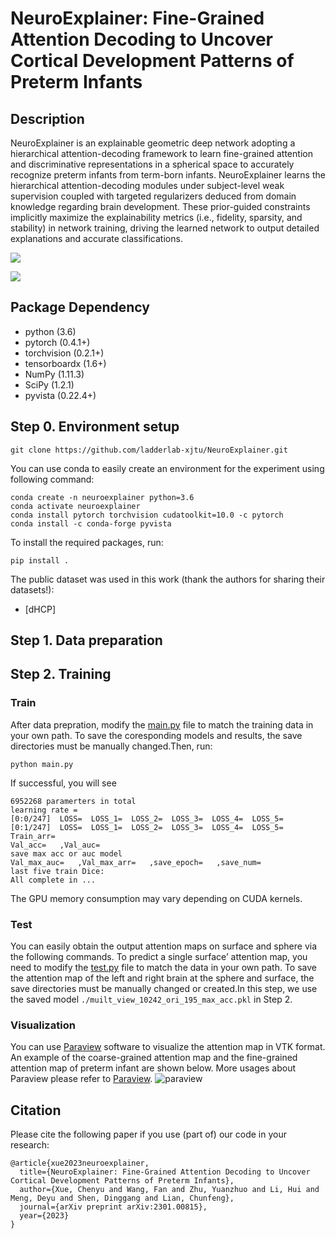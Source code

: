 # NeuroExplainer: Fine-Grained Attention Decoding to Uncover Cortical Development Patterns of Preterm Infants

## Description
NeuroExplainer is an explainable geometric deep network adopting a hierarchical attention-decoding framework to learn fine-grained attention and discriminative representations in a spherical space to accurately recognize preterm infants from term-born infants.
NeuroExplainer learns the hierarchical attention-decoding modules under subject-level weak supervision coupled with targeted regularizers deduced from domain knowledge regarding brain development. These prior-guided constraints implicitly maximize the explainability metrics (i.e., fidelity, sparsity, and stability) in network training, driving the learned network to output detailed explanations and accurate classifications.

![](https://github.com/qianyuhou/NeuroExplainer/blob/main/images/architecture.png)

![](https://github.com/qianyuhou/NeuroExplainer/blob/main/images/attention-comparison.png)
## Package Dependency
- python (3.6)
- pytorch (0.4.1+)
- torchvision (0.2.1+)
- tensorboardx (1.6+)
- NumPy (1.11.3)
- SciPy (1.2.1)
- pyvista (0.22.4+)
## Step 0. Environment setup
```
git clone https://github.com/ladderlab-xjtu/NeuroExplainer.git
```
You can use conda to easily create an environment for the experiment using following command:
```
conda create -n neuroexplainer python=3.6 
conda activate neuroexplainer
conda install pytorch torchvision cudatoolkit=10.0 -c pytorch
conda install -c conda-forge pyvista
```
To install the required packages, run:
```
pip install .
```

The public dataset was used in this work (thank the authors for sharing their datasets!):
- [dHCP]
## Step 1. Data preparation
## Step 2. Training
### Train
After data prepration, modify the [main.py](https://github.com/qianyuhou/NeuroExplainer/blob/main/main.py) file to match the training data in your own path. To save the coresponding models and results, the save directories must be manually changed.Then, run:
```
python main.py
```
If successful, you will see
```
6952268 paramerters in total
learning rate = 
[0:0/247]  LOSS=  LOSS_1=  LOSS_2=  LOSS_3=  LOSS_4=  LOSS_5=
[0:1/247]  LOSS=  LOSS_1=  LOSS_2=  LOSS_3=  LOSS_4=  LOSS_5=
Train_arr=
Val_acc=   ,Val_auc=
save max acc or auc model
Val_max_auc=   ,Val_max_arr=   ,save_epoch=   ,save_num=
last five train Dice: 
All complete in ...
```
The GPU memory consumption may vary depending on CUDA kernels.
### Test
You can easily obtain the output attention maps on surface and sphere via the following commands. To predict a single surface’ attention map, you need to modify the [test.py](https://github.com/qianyuhou/NeuroExplainer/blob/main/test.py) file to match the data in your own path. To save the attention map of the left and right brain at the sphere and surface, the save directories must be manually changed or created.In this step, we use the saved model `./muilt_view_10242_ori_195_max_acc.pkl` in Step 2.
### Visualization
You can use [Paraview](https://www.paraview.org/) software to visualize the attention map in VTK format. An example of the coarse-grained attention map and the fine-grained attention map of preterm infant are shown below. More usages about Paraview please refer to [Paraview](https://www.paraview.org/).
![paraview](https://github.com/qianyuhou/NeuroExplainer/blob/main/images/attention%20map.png)
## Citation
Please cite the following paper if you use (part of) our code in your research:
```
@article{xue2023neuroexplainer,
  title={NeuroExplainer: Fine-Grained Attention Decoding to Uncover Cortical Development Patterns of Preterm Infants},
  author={Xue, Chenyu and Wang, Fan and Zhu, Yuanzhuo and Li, Hui and Meng, Deyu and Shen, Dinggang and Lian, Chunfeng},
  journal={arXiv preprint arXiv:2301.00815},
  year={2023}
}
```
